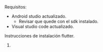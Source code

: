 
Requisitos:
- Android studio actualizado.
    - Revisar que quede con el sdk instalado.
- Visual studio code actualizado.

Instrucciones de instalación flutter.

1. 